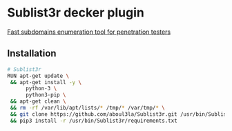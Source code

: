 # Sublist3r decker plugin

[Fast subdomains enumeration tool for penetration testers](https://github.com/aboul3la/Sublist3r)

## Installation

```sh
# Sublist3r
RUN apt-get update \
 && apt-get install -y \
      python-3 \
      python3-pip \
 && apt-get clean \
 && rm -rf /var/lib/apt/lists/* /tmp/* /var/tmp/* \
 && git clone https://github.com/aboul3la/Sublist3r.git /usr/bin/Sublist3r \
 && pip3 install -r /usr/bin/Sublist3r/requirements.txt
```
